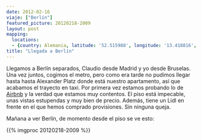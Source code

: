 ```yaml
---
date: 2012-02-16
viaje: ["Berlín"]
featured_picture: 20120218-2009
layout: post
mapping:
  locations:
  - {country: Alemania, latitude: '52.515988', longitude: '13.418816', place: "Berlín", time: '2012-02-18 20:09:13'}
title: "Llegada a Berlín"
---
```

Llegamos a Berlín separados, Claudio desde Madrid y yo desde Bruselas. Una vez juntos, cogimos el metro, pero como era tarde no pudimos llegar hasta hasta Alexander Platz donde está nuestro apartamento, así que acabamos el trayecto en taxi. Por primera vez estamos probando lo de <a href="https://www.airbnb.com">Airbnb</a> y la verdad que estamos muy contentos. El piso está impecable, unas vistas estupendas y muy bien de precio. Además, tiene un Lidl en frente en el que hemos comprado provisiones. Sin ninguna queja.

Mañana a ver Berlín, de momento desde el piso se ve esto:

{{% imgproc 20120218-2009 %}}

